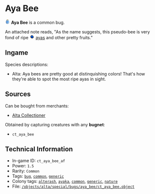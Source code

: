 # Aya Bee

<img src="https://raw.githubusercontent.com/Ceterai/Enternia/main/objects/alta/special/bugs/aya_bee/icon.png" alt="Aya Bee icon" loading="lazy" height="16px" width="auto" /> **Aya Bee** is a common bug.

An attached note reads, "As the name suggests, this pseudo-bee is very fond of ripe <img src="https://raw.githubusercontent.com/Ceterai/Enternia/main/items/generic/produce/ct_aya.png" alt="Aya icon" loading="lazy" height="16px" width="auto" /> [ayas](https://ceterai.github.io/MyEnternia/Wiki/Aya) and other pretty fruits."

## Ingame

Species descriptions:

- Alta: Aya bees are pretty good at distinquishing colors! That's how they're able to spot the most ripe ayas in sight.

## Sources

Can be bought from merchants:

- [Alta Collectioner](https://ceterai.github.io/MyEnternia/Wiki/AltaCollectioner)

Obtained by capturing creatures with any **bugnet**:

- `ct_aya_bee`

## Technical Information

- In-game ID: `ct_aya_bee_af`
- Power: `1.5`
- Rarity: `Common`
- Tags: [`bug`](https://ceterai.github.io/MyEnternia/Wiki/Tags/Bug), [`common`](https://ceterai.github.io/MyEnternia/Wiki/Tags/Common), [`generic`](https://ceterai.github.io/MyEnternia/Wiki/Tags/Generic)
- Colony tags: [`alterash`](https://ceterai.github.io/MyEnternia/Wiki/Tags/Alterash), [`ayaka`](https://ceterai.github.io/MyEnternia/Wiki/Tags/Ayaka), [`common`](https://ceterai.github.io/MyEnternia/Wiki/Tags/Common), [`generic`](https://ceterai.github.io/MyEnternia/Wiki/Tags/Generic), [`nature`](https://ceterai.github.io/MyEnternia/Wiki/Tags/Nature)
- File: [`/objects/alta/special/bugs/aya_bee/ct_aya_bee.object`](https://github.com/Ceterai/Enternia/blob/main/objects/alta/special/bugs/aya_bee/ct_aya_bee.object)
